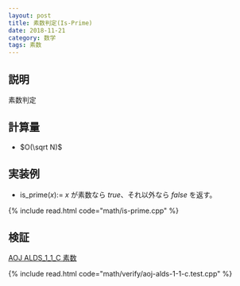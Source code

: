 ```yaml
---
layout: post
title: 素数判定(Is-Prime)
date: 2018-11-21
category: 数学
tags: 素数
---
```


## 説明
素数判定

## 計算量
* $O(\sqrt N)$

## 実装例

* is_prime($x$):= $x$ が素数なら $true$、それ以外なら $false$ を返す。

{% include read.html  code="math/is-prime.cpp" %}

## 検証
[AOJ ALDS_1_1_C 素数](http://judge.u-aizu.ac.jp/onlinejudge/description.jsp?id=ALDS1_1_C&lang=jp)

{% include read.html code="math/verify/aoj-alds-1-1-c.test.cpp" %}

